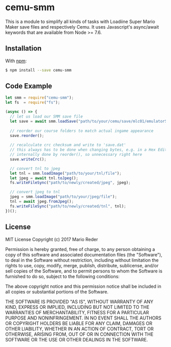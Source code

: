 # cemu-smm

This is a module to simplify all kinds of tasks with Loadiine Super Mario Maker save files and respectively Cemu.
It uses Javascript's async/await keywords that are available from Node >= 7.6.
## Installation

With [npm](https://www.npmjs.org/package/cemu-smm):

```bash
$ npm install --save cemu-smm
```

## Code Example

```js
let smm = require("cemu-smm");
let fs  = require("fs");

(async () => {
  // let us load our SMM save file
  let save = await smm.loadSave("path/to/your/cemu/save/mlc01/emulatorSave/updateID");
  
  // reorder our course folders to match actual ingame appearance
  save.reorder();
  
  // recalculate crc checksum and write to 'save.dat'
  // this always has to be done when changing bytes, e.g. in a Hex Editor
  // internally done by reorder(), so unnecessary right here
  save.writeCrc();

  // convert tnl to jpeg
  let tnl = smm.loadImage("path/to/your/tnl/file");
  let jpeg = await tnl.toJpeg();
  fs.writeFileSync("path/to/newly/created/jpeg", jpeg);

  // convert jpeg to tnl
  jpeg = smm.loadImage("path/to/your/jpeg/file");
  tnl = await jpeg.fromJpeg();
  fs.writeFileSync("path/to/newly/created/tnl", tnl);
})();
```

## License

MIT License
Copyright (c) 2017 Mario Reder

Permission is hereby granted, free of charge, to any person obtaining a copy of this software and associated documentation files (the "Software"), to deal in the Software without restriction, including without limitation the rights to use, copy, modify, merge, publish, distribute, sublicense, and/or sell copies of the Software, and to permit persons to whom the Software is furnished to do so, subject to the following conditions:

The above copyright notice and this permission notice shall be included in all copies or substantial portions of the Software.

THE SOFTWARE IS PROVIDED "AS IS", WITHOUT WARRANTY OF ANY KIND, EXPRESS OR IMPLIED, INCLUDING BUT NOT LIMITED TO THE WARRANTIES OF MERCHANTABILITY, FITNESS FOR A PARTICULAR PURPOSE AND NONINFRINGEMENT. IN NO EVENT SHALL THE AUTHORS OR COPYRIGHT HOLDERS BE LIABLE FOR ANY CLAIM, DAMAGES OR OTHER LIABILITY, WHETHER IN AN ACTION OF CONTRACT, TORT OR OTHERWISE, ARISING FROM, OUT OF OR IN CONNECTION WITH THE SOFTWARE OR THE USE OR OTHER DEALINGS IN THE SOFTWARE.
